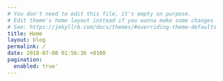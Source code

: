 ```yaml
---
# You don't need to edit this file, it's empty on purpose.
# Edit theme's home layout instead if you wanna make some changes
# See: https://jekyllrb.com/docs/themes/#overriding-theme-defaults
title: Home
layout: blog
permalink: /
date: 2018-07-08 01:56:36 +0100
pagination:
  enabled: true'
---
```

